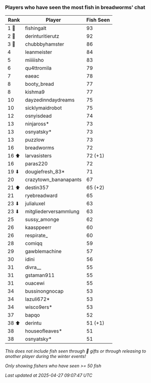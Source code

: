 ### Players who have seen the most fish in breadworms' chat
| Rank | Player | Fish Seen |
|------|--------|-----------|
| 1 🥇  | fishingalt  | 93 |
| 2 🥈  | derinturitierutz  | 92 |
| 3 🥉  | chubbbyhamster  | 86 |
| 4  | leanmeister  | 84 |
| 5  | miiiiisho  | 83 |
| 6  | qu4ttromila  | 79 |
| 7  | eaeac  | 78 |
| 8  | booty_bread  | 77 |
| 8  | kishma9  | 77 |
| 10  | dayzedinndaydreams  | 75 |
| 10  | sicklymaidrobot  | 75 |
| 12  | osnyisdead  | 74 |
| 13  | ninjaross*  | 73 |
| 13  | osnyatsky*  | 73 |
| 13  | puzzlow  | 73 |
| 16  | breadworms  | 72 |
| 16 ⬆ | larvasisters  | 72 (+1) |
| 16  | paras220  | 72 |
| 19 ⬇ | dougiefresh_83*  | 71 |
| 20  | crazytown_bananapants  | 67 |
| 21 ⬆ | destin357  | 65 (+2) |
| 21  | ryebreadward  | 65 |
| 23 ⬇ | julialuxel  | 63 |
| 23 ⬇ | mitgliederversammlung  | 63 |
| 25  | sussy_amonge  | 62 |
| 26  | kaasppeerr  | 60 |
| 26  | respirate_  | 60 |
| 28  | comiqq  | 59 |
| 29  | gawblemachine  | 57 |
| 30  | idini  | 56 |
| 31  | divra__  | 55 |
| 31  | gstaman911  | 55 |
| 31  | ouacewi  | 55 |
| 34  | bussinongnocap  | 53 |
| 34  | lazuli672*  | 53 |
| 34  | wisco9ers*  | 53 |
| 37  | bapqo  | 52 |
| 38 ⬆ | derintu  | 51 (+1) |
| 38  | houseofleaves*  | 51 |
| 38  | osnyatsky*  | 51 |

_This does not include fish seen through 🎁 gifts or through releasing to another player during the winter events!_

_Only showing fishers who have seen >= 50 fish_

_Last updated at 2025-04-27 09:07:47 UTC_
